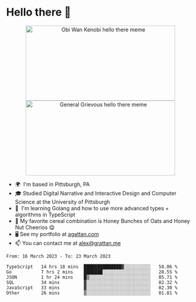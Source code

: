 <!--
**GameDog9988/GameDog9988** is a ✨ _special_ ✨ repository because its `README.md` (this file) appears on your GitHub profile.

Here are some ideas to get you started:

- 🔭 I’m currently working on ...
- 🌱 I’m currently learning ...
- 👯 I’m looking to collaborate on ...
- 🤔 I’m looking for help with ...
- 💬 Ask me about ...
- 📫 How to reach me: ...
- 😄 Pronouns: ...
- ⚡ Fun fact: ...
-->



Hello there 👋
==================================

<a href="https://youtu.be/rEq1Z0bjdwc">
<p align="center">
<img src="https://user-images.githubusercontent.com/51346343/201241572-d3b30f79-b340-4de1-9d24-6adc9035fce1.png" alt="Obi Wan Kenobi hello there meme" width=400 height=200 style="object-fit:contain" />
<img src="https://user-images.githubusercontent.com/51346343/201242896-c71a6026-48b4-4407-8cb4-988030f7b59a.png" alt="General Grievous hello there meme" width=400 height=200 style="object-fit:contain" />
</p>
</a>

- 🌍  I'm based in Pittsburgh, PA
- 🎓  Studied Digital Narrative and Interactive Design and Computer Science at the University of Pittsburgh
- 🌱  I'm learning Golang and how to use more advanced types + algorithms in TypeScript
- 🥣  My favorite cereal combination is Honey Bunches of Oats and Honey Nut Cheerios 😋
- 🖥️  See my portfolio at [agattan.com](http://agrattan.com/)
- 📫  You can contact me at [alex@grattan.me](mailto:alex@grattan.me)

<!--START_SECTION:waka-->

```text
From: 16 March 2023 - To: 23 March 2023

TypeScript   14 hrs 18 mins  ██████████████▓░░░░░░░░░░   58.06 %
Go           7 hrs 2 mins    ███████░░░░░░░░░░░░░░░░░░   28.55 %
JSON         1 hr 24 mins    █▒░░░░░░░░░░░░░░░░░░░░░░░   05.71 %
SQL          34 mins         ▓░░░░░░░░░░░░░░░░░░░░░░░░   02.32 %
JavaScript   33 mins         ▓░░░░░░░░░░░░░░░░░░░░░░░░   02.30 %
Other        26 mins         ▒░░░░░░░░░░░░░░░░░░░░░░░░   01.81 %
```

<!--END_SECTION:waka-->
